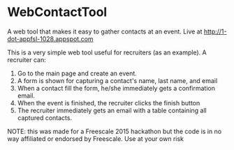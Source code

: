 # WebContactTool
A web tool that makes it easy to gather contacts at an event. Live at http://1-dot-appfsl-1028.appspot.com

This is a very simple web tool useful for recruiters (as an example). A recruiter can:

1) Go to the main page and create an event.
2) A form is shown for capturing a contact's name, last name, and email
3) When a contact fill the form, he/she immediately gets a confirmation email.
4) When the event is finished, the recruiter clicks the finish button
5) The recruiter immediately gets an email with a table containing all captured contacts.

NOTE: this was made for a Freescale 2015 hackathon but the code is in no way affiliated or endorsed by Freescale. Use at your own risk
